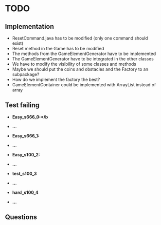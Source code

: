 # TODO
## Implementation
* ResetCommand.java has to be modified (only one command should exist)
* Reset method in the Game has to be modified
* The methods from the GameElementGenerator have to be implemented 
* The GameElementGenerator have to be integrated in the other classes
* We have to modify the visibility of some classes and methods 
* Maybe we should put the coins and obstacles and the Factory to an subpackage?
* How do we implement the factory the best?
* GameElementContainer could be implemented with ArrayList instead of array

## Test failing
* <b>Easy_s666_0:</b
- ...
* <b>Easy_s666_1:</b>
- ...
* <b>Easy_s100_2:</b>
- ...
* <b>test_s100_3</b>
- ...
* <b>hard_s100_4</b>
- ...


## Questions



